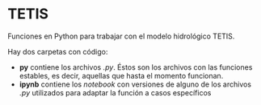 # TETIS
Funciones en Python para trabajar con el modelo hidrológico TETIS.

Hay dos carpetas con código:
* __py__ contiene los archivos _.py_. Éstos son los archivos con las funciones estables, es decir, aquellas que hasta el momento funcionan.
* __ipynb__ contiene los _notebook_ con versiones de alguno de los archivos _.py_ utilizados para adaptar la función a casos específicos
